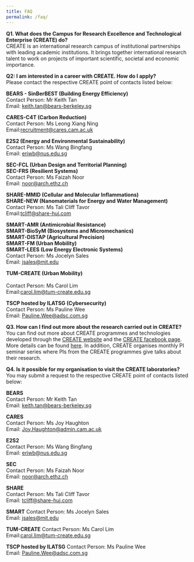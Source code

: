 ```yaml
---
title: FAQ
permalink: /faq/
---
```

**Q1. What does the Campus for Research Excellence and Technological Enterprise (CREATE) do?** </br>
CREATE is an international research campus of institutional partnerships with leading academic institutions. It brings together international research talent to work on projects of important scientific, societal and economic importance.

**Q2: I am interested in a career with CREATE. How do I apply?**</br>
Please contact the respective CREATE point of contacts listed below: 

**BEARS - SinBerBEST (Building Energy Efficiency)**
<br>Contact Person: Mr Keith Tan 
<br> Email: keith.tan@bears-berkeley.sg </br>

**CARES-C4T (Carbon Reduction)**
<br> Contact Person: Ms Leong Xiang Ning 
<br> Email:recruitment@cares.cam.ac.uk</br>

**E2S2 (Energy and Environmental Sustainability)**
<br>Contact Person: Ms Wang Bingfang  
 Email: eriwb@nus.edu.sg</br>
	
**SEC-FCL (Urban Design and Territorial Planning)**</br>
**SEC-FRS (Resilient Systems)**
<br>Contact Person: Ms Faizah Noor
<br>Email: noor@arch.ethz.ch</br>

**SHARE-MMID (Cellular and Molecular Inflammations)**</br>
**SHARE-NEW (Nanomaterials for Energy and Water Management)**
<br>Contact Person: Ms Tali Cliff Tavor
<br>Email:tcliff@share-huj.com</br>

**SMART-AMR (Antimicrobial Resistance)**</br>
**SMART-BioSyM (Biosystems and Micromechanics)**</br>
**SMART-DISTAP (Agricultural Precision)**</br>
**SMART-FM (Urban Mobility)**</br>
**SMART-LEES (Low Energy Electronic Systems)**
<br>Contact Person: Ms Jocelyn Sales
<br>Email: jsales@mit.edu</br>

**TUM-CREATE (Urban Mobility)**</br>
<br>Contact Person: Ms Carol Lim
<br>Email:carol.lim@tum-create.edu.sg</br>

**TSCP hosted by ILATSG (Cybersecurity)**
<br>Contact Person: Ms Pauline Wee
<br>Email: Pauline.Wee@adsc.com.sg</br>

**Q3. How can I find out more about the research carried out in CREATE?**</br>
You can find out more about CREATE programmes and technologies developed through the [CREATE website](https://staging.d1q14glctguzyi.amplifyapp.com/) 
 and the [CREATE facebook page](https://www.facebook.com/create.edu.sg). More details can be found [here](/about-create/ResearchCentres/permalink/). 
In addition, CREATE organises monthly PI seminar series where PIs from the CREATE programmes give talks about their research. </br>

**Q4. Is it possible for my organisation to visit the CREATE laboratories?**</br>
You may submit a request to the respective CREATE point of contacts listed below: 

**BEARS**</br>
Contact Person: Mr Keith Tan
<br>Email: keith.tan@bears-berkeley.sg</br>

**CARES**</br>
Contact Person: Ms Joy Haughton
<br>Email: Joy.Haughton@admin.cam.ac.uk</br>

**E2S2**</br>
Contact Person: Ms Wang Bingfang
<br>Email: eriwb@nus.edu.sg</br>

**SEC**</br>
Contact Person: Ms Faizah Noor
<br>Email: noor@arch.ethz.ch</br>
	
**SHARE**</br>
Contact Person: Ms Tali Cliff Tavor
<br>Email: tcliff@share-huj.com</br>
	
**SMART**
Contact Person: Ms Jocelyn Sales
<br>Email: jsales@mit.edu</br>
	
**TUM-CREATE**
Contact Person: Ms Carol Lim
<br>Email:carol.lim@tum-create.edu.sg</br>
	
**TSCP hosted by ILATSG**
Contact Person: Ms Pauline Wee
<br>Email: Pauline.Wee@adsc.com.sg</br>